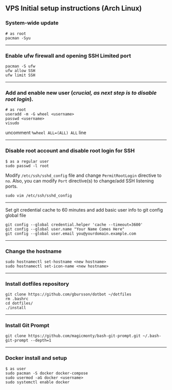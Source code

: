 ## VPS Initial setup instructions (Arch Linux)

### System-wide update
```
# as root
pacman -Syu
```

---

### Enable ufw firewall and opening SSH Limited port
```
pacman -S ufw
ufw allow SSH
ufw limit SSH
```

---

### Add and enable new user (_crucial, as next step is to disable root login_).
```
# as root
useradd -m -G wheel <username>
passwd <username>
visudo
```
uncomment `%wheel ALL=(ALL) ALL` line

---

### Disable root account and disable root login for SSH
```
$ as a regular user
sudo passwd -l root
```
Modify `/etc/ssh/sshd_config` file and change `PermitRootLogin` directive to `no`.
Also, you can modify `Port` directive(s) to change/add SSH listening ports.

```
sudo vim /etc/ssh/sshd_config
```

---

Set git credential cache to 60 minutes and add basic user info to git config global file
```
git config --global credential.helper 'cache --timeout=3600'
git config --global user.name "Your Name Comes Here"
git config --global user.email you@yourdomain.example.com
```

---

### Change the hostname
```
sudo hostnamectl set-hostname <new hostname>
sudo hostnamectl set-icon-name <new hostname>
```

---

### Install dotfiles repository
```
git clone https://github.com/gbursson/dotbot ~/dotfiles
rm .bashrc
cd dotfiles/
./install
```
---

### Install Git Prompt
```
git clone https://github.com/magicmonty/bash-git-prompt.git ~/.bash-git-prompt --depth=1
```

---

### Docker install and setup

```
$ as user
sudo pacman -S docker docker-compose
sudo usermod -aG docker <username>
sudo systemctl enable docker
```



